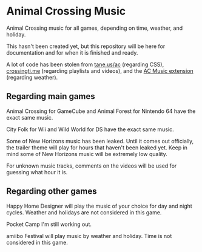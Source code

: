 # Animal Crossing Music
Animal Crossing music for all games, depending on time, weather, and holiday.

This hasn't been created yet, but this repository will be here for documentation and for when it is finished and ready.

A lot of code has been stolen from [tane.us/ac](https://tane.us/ac) (regarding CSS), [crossingti.me](https://crossingti.me) (regarding playlists and videos), and the [AC Music extension](https://acmusicext.com) (regarding weather).

## Regarding main games
Animal Crossing for GameCube and Animal Forest for Nintendo 64 have the exact same music.

City Folk for Wii and Wild World for DS have the exact same music.

Some of New Horizons music has been leaked. Until it comes out officially, the trailer theme will play for hours that haven't been leaked yet. Keep in mind some of New Horizons music will be extremely low quality.

For unknown music tracks, comments on the videos will be used for guessing what hour it is.

## Regarding other games
Happy Home Designer will play the music of your choice for day and night cycles. Weather and holidays are not considered in this game.

Pocket Camp I'm still working out.

amiibo Festival will play music by weather and holiday. Time is not considered in this game.

